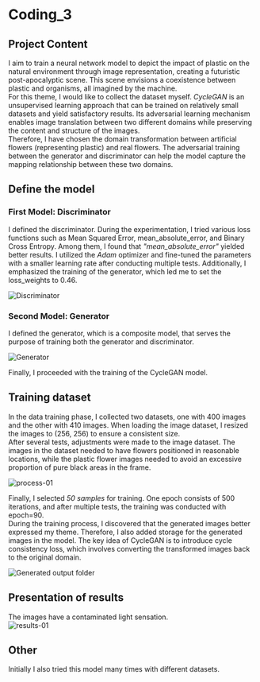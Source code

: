 # Coding_3
## Project Content 
I aim to train a neural network model to depict the impact of plastic on the natural environment through image representation, creating a futuristic post-apocalyptic scene. This scene envisions a coexistence between plastic and organisms, all imagined by the machine.  
For this theme, I would like to collect the dataset myself. _CycleGAN_ is an unsupervised learning approach that can be trained on relatively small datasets and yield satisfactory results. Its adversarial learning mechanism enables image translation between two different domains while preserving the content and structure of the images.  
Therefore, I have chosen the domain transformation between artificial flowers (representing plastic) and real flowers. The adversarial training between the generator and discriminator can help the model capture the mapping relationship between these two domains.  

## Define the model  
### First Model: Discriminator  
I defined the discriminator. During the experimentation, I tried various loss functions such as Mean Squared Error, mean_absolute_error, and Binary Cross Entropy. Among them, I found that _"mean_absolute_error"_ yielded better results.
I utilized the _Adam_ optimizer and fine-tuned the parameters with a smaller learning rate after conducting multiple tests. Additionally, I emphasized the training of the generator, which led me to set the loss_weights to 0.46.  

![Discriminator](https://github.com/YirenWA/Coding_3/assets/119879041/ce3dfe4e-90de-41c4-b4b4-695a0a8ba40d)  

### Second Model: Generator  
I defined the generator, which is a composite model, that serves the purpose of training both the generator and discriminator.  

![Generator](https://github.com/YirenWA/Coding_3/assets/119879041/f14dae33-7290-4984-9cd6-520f8d1b59b8)  

Finally, I proceeded with the training of the CycleGAN model.  

## Training dataset
In the data training phase, I collected two datasets, one with 400 images and the other with 410 images. When loading the image dataset, I resized the images to (256, 256) to ensure a consistent size.  
After several tests, adjustments were made to the image dataset. The images in the dataset needed to have flowers positioned in reasonable locations, while the plastic flower images needed to avoid an excessive proportion of pure black areas in the frame.  

![process-01](https://github.com/YirenWA/Coding_3/assets/119879041/01dbcd1b-ddbc-4125-8241-c49d99797226)  

Finally, I selected _50 samples_ for training. One epoch consists of 500 iterations, and after multiple tests, the training was conducted with epoch=90.   
During the training process, I discovered that the generated images better expressed my theme. Therefore, I also added storage for the generated images in the model. The key idea of CycleGAN is to introduce cycle consistency loss, which involves converting the transformed images back to the original domain.  

![Generated output folder](https://github.com/YirenWA/Coding_3/assets/119879041/3a650888-7f45-4aa6-9dc3-2d3247b75601)

## Presentation of results
The images have a contaminated light sensation.  
![results-01](https://github.com/YirenWA/Coding_3/assets/119879041/31f68695-ab1e-43de-a873-0f1962dccdab)  

## Other
Initially I also tried this model many times with different datasets.  


